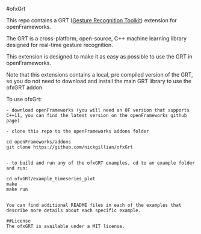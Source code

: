 #ofxGrt

This repo contains a GRT ([Gesture Recognition Toolkit](https://github.com/nickgillian/grt)) extension for openFrameworks.  

The GRT is a cross-platform, open-source, C++ machine learning library designed for real-time gesture recognition.

This extension is designed to make it as easy as possible to use the GRT in openFrameworks.

Note that this extensions contains a local, pre compiled version of the GRT, so you do not need to download and install the main GRT library to use the ofxGRT addon.

To use ofxGrt:

```
- download openFrameworks (you will need an OF version that supports C++11, you can find the latest version on the openFrameworks github page)

- clone this repo to the openFrameworks addons folder
```
    cd openFrameworks/addons
    git clone https://github.com/nickgillian/ofxGrt
```

- to build and run any of the ofxGRT examples, cd to an example folder and run:
```
    cd ofxGRT/example_timeseries_plot
    make
    make run
```

You can find additional README files in each of the examples that describe more details about each specific example.

##License
The ofxGRT is available under a MIT license.
